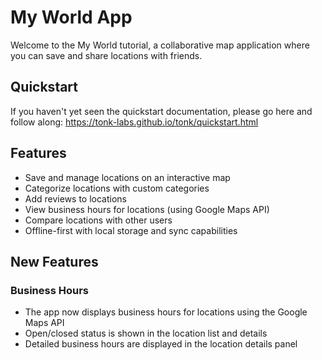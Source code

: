 # My World App

Welcome to the My World tutorial, a collaborative map application where you can save and share locations with friends.

## Quickstart

If you haven't yet seen the quickstart documentation, please go here and follow along: https://tonk-labs.github.io/tonk/quickstart.html

## Features

- Save and manage locations on an interactive map
- Categorize locations with custom categories
- Add reviews to locations
- View business hours for locations (using Google Maps API)
- Compare locations with other users
- Offline-first with local storage and sync capabilities

## New Features

### Business Hours

- The app now displays business hours for locations using the Google Maps API
- Open/closed status is shown in the location list and details
- Detailed business hours are displayed in the location details panel
